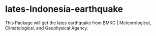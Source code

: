 # lates-Indonesia-earthquake
This Package will get the lates earthquake  from BMKG | Meteorological, Climatological, and Geophysical Agency.
